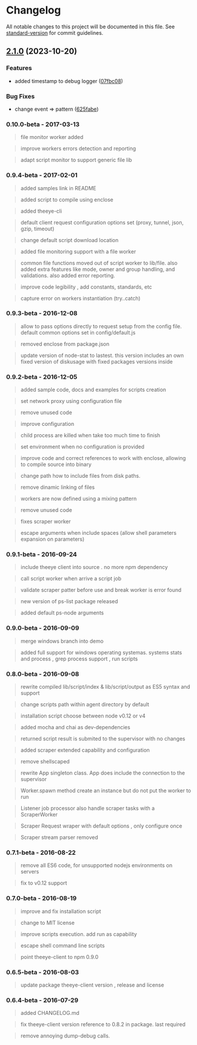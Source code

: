 # Changelog

All notable changes to this project will be documented in this file. See [standard-version](https://github.com/conventional-changelog/standard-version) for commit guidelines.

## [2.1.0](https://github.com/theeye-io-team/theeye-agent/compare/2.0.1...2.1.0) (2023-10-20)


### Features

* added timestamp to debug logger ([07fbc08](https://github.com/theeye-io-team/theeye-agent/commit/07fbc0830dbaf449ae9a68ee6b14a2d3fb426512))


### Bug Fixes

* change event => pattern ([625fabe](https://github.com/theeye-io-team/theeye-agent/commit/625fabede3b08734d84cfd4e6f4d3774bb26ad55))

### 0.10.0-beta - 2017-03-13

> file monitor worker added    

> improve workers errors detection and reporting     

> adapt script monitor to support generic file lib    


### 0.9.4-beta - 2017-02-01

> added samples link in README     

> added script to compile using enclose    

> added theeye-cli    

> default client request configuration options set (proxy, tunnel, json, gzip, timeout)      

> change default script download location       

> added file monitoring support with a file worker      

> common file functions moved out of script worker to lib/file. also added extra features like mode, owner and group handling, and validations. also added error reporting.     

> improve code legibility , add constants, standards, etc       

> capture error on workers instantiation (try..catch)     

### 0.9.3-beta - 2016-12-08

> allow to pass options directly to request setup from the config file. default common options set in config/default.js 

> removed enclose from package.json

> update version of node-stat to lastest. this version includes an own fixed version of diskusage with fixed packages versions inside

### 0.9.2-beta - 2016-12-05

> added sample code, docs and examples for scripts creation      

> set network proxy using configuration file     

> remove unused code    

> improve configuration     

> child process are killed when take too much time to finish     

> set environment when no configuration is provided     

> improve code and correct references to work with enclose, allowing to compile source into binary

> change path how to include files from disk paths.     

> remove dinamic linking of files      

> workers are now defined using a mixing pattern     

> remove unused code      

> fixes scraper worker     

> escape arguments when include spaces (allow shell parameters expansion on parameters)    


### 0.9.1-beta - 2016-09-24

> include theeye client into source . no more npm dependency      

> call script worker when arrive a script job      

> validate scraper patter before use and break worker is error found        

> new version of ps-list package released           

> added default ps-node arguments         

### 0.9.0-beta - 2016-09-09

> merge windows branch into demo     

> added full support for windows operating systemas. systems stats and process , grep process support , run scripts 

### 0.8.0-beta - 2016-09-08

> rewrite compiled lib/script/index & lib/script/output as ES5 syntax and support       

> change scripts path within agent directory by default          

> installation script choose between node v0.12 or v4        

> added mocha and chai as dev-dependencies      

> returned script result is submited to the supervisor with no changes         

> added scraper extended capability and configuration    

> remove shellscaped       

> rewrite App singleton class. App does include the connection to the supervisor      

> Worker.spawn method create an instance but do not put the worker to run      

> Listener job processor also handle scraper tasks with a ScraperWorker          

> Scraper Request wraper with default options , only configure once       

> Scraper stream parser removed         

### 0.7.1-beta - 2016-08-22

> remove all ES6 code, for unsupported nodejs environments on servers     

> fix to v0.12 support     

### 0.7.0-beta - 2016-08-19

> improve and fix installation script      

> change to MIT license       

> improve scripts execution. add run as capability     

> escape shell command line scripts     

> point theeye-client to npm 0.9.0

### 0.6.5-beta - 2016-08-03

> update package theeye-client version , release and license

### 0.6.4-beta - 2016-07-29

> added CHANGELOG.md  

> fix theeye-client version reference to 0.8.2 in package. last required   

> remove annoying dump-debug calls.   
